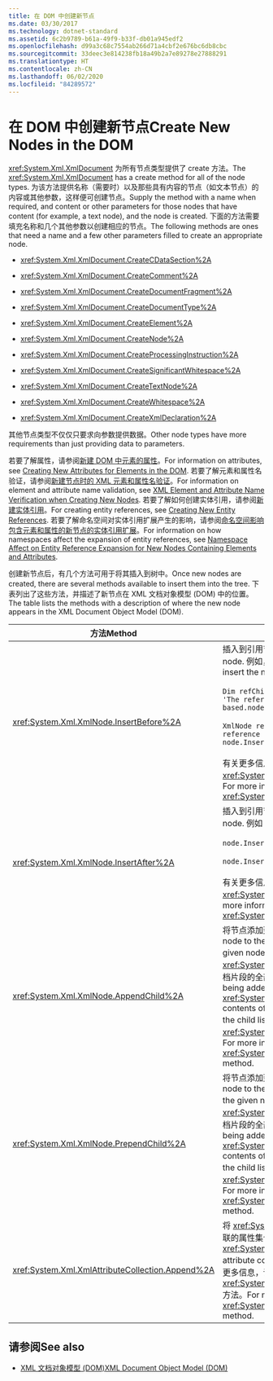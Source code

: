 ```yaml
---
title: 在 DOM 中创建新节点
ms.date: 03/30/2017
ms.technology: dotnet-standard
ms.assetid: 6c2b9789-b61a-49f9-b33f-db01a945edf2
ms.openlocfilehash: d99a3c68c7554ab266d71a4cbf2e676bc6db8cbc
ms.sourcegitcommit: 33deec3e814238fb18a49b2a7e89278e27888291
ms.translationtype: HT
ms.contentlocale: zh-CN
ms.lasthandoff: 06/02/2020
ms.locfileid: "84289572"
---
```

# <a name="create-new-nodes-in-the-dom"></a><span data-ttu-id="6fd0c-102">在 DOM 中创建新节点</span><span class="sxs-lookup"><span data-stu-id="6fd0c-102">Create New Nodes in the DOM</span></span>
<span data-ttu-id="6fd0c-103"><xref:System.Xml.XmlDocument> 为所有节点类型提供了 create 方法。</span><span class="sxs-lookup"><span data-stu-id="6fd0c-103">The <xref:System.Xml.XmlDocument> has a create method for all of the node types.</span></span> <span data-ttu-id="6fd0c-104">为该方法提供名称（需要时）以及那些具有内容的节点（如文本节点）的内容或其他参数，这样便可创建节点。</span><span class="sxs-lookup"><span data-stu-id="6fd0c-104">Supply the method with a name when required, and content or other parameters for those nodes that have content (for example, a text node), and the node is created.</span></span> <span data-ttu-id="6fd0c-105">下面的方法需要填充名称和几个其他参数以创建相应的节点。</span><span class="sxs-lookup"><span data-stu-id="6fd0c-105">The following methods are ones that need a name and a few other parameters filled to create an appropriate node.</span></span>  
  
- <xref:System.Xml.XmlDocument.CreateCDataSection%2A>  
  
- <xref:System.Xml.XmlDocument.CreateComment%2A>  
  
- <xref:System.Xml.XmlDocument.CreateDocumentFragment%2A>  
  
- <xref:System.Xml.XmlDocument.CreateDocumentType%2A>  
  
- <xref:System.Xml.XmlDocument.CreateElement%2A>  
  
- <xref:System.Xml.XmlDocument.CreateNode%2A>  
  
- <xref:System.Xml.XmlDocument.CreateProcessingInstruction%2A>  
  
- <xref:System.Xml.XmlDocument.CreateSignificantWhitespace%2A>  
  
- <xref:System.Xml.XmlDocument.CreateTextNode%2A>  
  
- <xref:System.Xml.XmlDocument.CreateWhitespace%2A>  
  
- <xref:System.Xml.XmlDocument.CreateXmlDeclaration%2A>  
  
 <span data-ttu-id="6fd0c-106">其他节点类型不仅仅只要求向参数提供数据。</span><span class="sxs-lookup"><span data-stu-id="6fd0c-106">Other node types have more requirements than just providing data to parameters.</span></span>  
  
 <span data-ttu-id="6fd0c-107">若要了解属性，请参阅[新建 DOM 中元素的属性](creating-new-attributes-for-elements-in-the-dom.md)。</span><span class="sxs-lookup"><span data-stu-id="6fd0c-107">For information on attributes, see [Creating New Attributes for Elements in the DOM](creating-new-attributes-for-elements-in-the-dom.md).</span></span> <span data-ttu-id="6fd0c-108">若要了解元素和属性名验证，请参阅[新建节点时的 XML 元素和属性名验证](xml-element-and-attribute-name-verification-when-creating-new-nodes.md)。</span><span class="sxs-lookup"><span data-stu-id="6fd0c-108">For information on element and attribute name validation, see [XML Element and Attribute Name Verification when Creating New Nodes](xml-element-and-attribute-name-verification-when-creating-new-nodes.md).</span></span> <span data-ttu-id="6fd0c-109">若要了解如何创建实体引用，请参阅[新建实体引用](creating-new-entity-references.md)。</span><span class="sxs-lookup"><span data-stu-id="6fd0c-109">For creating entity references, see [Creating New Entity References](creating-new-entity-references.md).</span></span> <span data-ttu-id="6fd0c-110">若要了解命名空间对实体引用扩展产生的影响，请参阅[命名空间影响包含元素和属性的新节点的实体引用扩展](namespace-affect-on-entity-ref-expansion-for-new-nodes.md)。</span><span class="sxs-lookup"><span data-stu-id="6fd0c-110">For information on how namespaces affect the expansion of entity references, see [Namespace Affect on Entity Reference Expansion for New Nodes Containing Elements and Attributes](namespace-affect-on-entity-ref-expansion-for-new-nodes.md).</span></span>  
  
 <span data-ttu-id="6fd0c-111">创建新节点后，有几个方法可用于将其插入到树中。</span><span class="sxs-lookup"><span data-stu-id="6fd0c-111">Once new nodes are created, there are several methods available to insert them into the tree.</span></span> <span data-ttu-id="6fd0c-112">下表列出了这些方法，并描述了新节点在 XML 文档对象模型 (DOM) 中的位置。</span><span class="sxs-lookup"><span data-stu-id="6fd0c-112">The table lists the methods with a description of where the new node appears in the XML Document Object Model (DOM).</span></span>  
  
|<span data-ttu-id="6fd0c-113">方法</span><span class="sxs-lookup"><span data-stu-id="6fd0c-113">Method</span></span>|<span data-ttu-id="6fd0c-114">节点位置</span><span class="sxs-lookup"><span data-stu-id="6fd0c-114">Node placement</span></span>|  
|------------|--------------------|  
|<xref:System.Xml.XmlNode.InsertBefore%2A>|<span data-ttu-id="6fd0c-115">插入到引用节点之前。</span><span class="sxs-lookup"><span data-stu-id="6fd0c-115">Inserted before the reference node.</span></span> <span data-ttu-id="6fd0c-116">例如，在位置 5 插入新节点：</span><span class="sxs-lookup"><span data-stu-id="6fd0c-116">For example, to insert the new node in position 5:</span></span><br /><br /> `Dim refChild As XmlNode = node.ChildNodes(4) 'The reference is zero-based.node.InsertBefore(newChild, refChild);`<br /><br /> `XmlNode refChild = node.ChildNodes[4]; //The reference is zero-based. node.InsertBefore(newChild, refChild);`<br /><br /> <span data-ttu-id="6fd0c-117">有关更多信息，请参见 <xref:System.Xml.XmlNode.InsertBefore%2A> 方法。</span><span class="sxs-lookup"><span data-stu-id="6fd0c-117">For more information, see the <xref:System.Xml.XmlNode.InsertBefore%2A> method.</span></span>|  
|<xref:System.Xml.XmlNode.InsertAfter%2A>|<span data-ttu-id="6fd0c-118">插入到引用节点之后。</span><span class="sxs-lookup"><span data-stu-id="6fd0c-118">Inserted after the reference node.</span></span> <span data-ttu-id="6fd0c-119">例如：</span><span class="sxs-lookup"><span data-stu-id="6fd0c-119">For example:</span></span><br /><br /> `node.InsertAfter(newChild, refChild)`<br /><br /> `node.InsertAfter(newChild, refChild);`<br /><br /> <span data-ttu-id="6fd0c-120">有关更多信息，请参见 <xref:System.Xml.XmlNode.InsertAfter%2A> 方法。</span><span class="sxs-lookup"><span data-stu-id="6fd0c-120">For more information, see the <xref:System.Xml.XmlNode.InsertAfter%2A> method.</span></span>|  
|<xref:System.Xml.XmlNode.AppendChild%2A>|<span data-ttu-id="6fd0c-121">将节点添加到给定节点的子节点列表的末尾。</span><span class="sxs-lookup"><span data-stu-id="6fd0c-121">Adds the node to the end of the list of child nodes for the given node.</span></span> <span data-ttu-id="6fd0c-122">如果所添加的节点是 <xref:System.Xml.XmlDocumentFragment>，则会将文档片段的全部内容移至该节点的子列表中。</span><span class="sxs-lookup"><span data-stu-id="6fd0c-122">If the node being added is an <xref:System.Xml.XmlDocumentFragment>, the entire contents of the document fragment are moved into the child list of this node.</span></span> <span data-ttu-id="6fd0c-123">有关更多信息，请参见 <xref:System.Xml.XmlNode.AppendChild%2A> 方法。</span><span class="sxs-lookup"><span data-stu-id="6fd0c-123">For more information, see the <xref:System.Xml.XmlNode.AppendChild%2A> method.</span></span>|  
|<xref:System.Xml.XmlNode.PrependChild%2A>|<span data-ttu-id="6fd0c-124">将节点添加到给定节点的子节点列表的开头。</span><span class="sxs-lookup"><span data-stu-id="6fd0c-124">Adds the node to the beginning of the list of child nodes of the given node.</span></span> <span data-ttu-id="6fd0c-125">如果所添加的节点是 <xref:System.Xml.XmlDocumentFragment>，则会将文档片段的全部内容移至该节点的子列表中。</span><span class="sxs-lookup"><span data-stu-id="6fd0c-125">If the node being added is an <xref:System.Xml.XmlDocumentFragment>, the entire contents of the document fragment are moved into the child list of this node.</span></span> <span data-ttu-id="6fd0c-126">有关更多信息，请参见 <xref:System.Xml.XmlNode.PrependChild%2A> 方法。</span><span class="sxs-lookup"><span data-stu-id="6fd0c-126">For more information, see the <xref:System.Xml.XmlNode.PrependChild%2A> method.</span></span>|  
|<xref:System.Xml.XmlAttributeCollection.Append%2A>|<span data-ttu-id="6fd0c-127">将 <xref:System.Xml.XmlAttribute> 节点追加到与元素关联的属性集合的末尾。</span><span class="sxs-lookup"><span data-stu-id="6fd0c-127">Appends an <xref:System.Xml.XmlAttribute> node to the end of the attribute collection associated with an element.</span></span> <span data-ttu-id="6fd0c-128">有关更多信息，请参见 <xref:System.Xml.XmlAttributeCollection.Append%2A> 方法。</span><span class="sxs-lookup"><span data-stu-id="6fd0c-128">For more information, see the <xref:System.Xml.XmlAttributeCollection.Append%2A> method.</span></span>|  
  
## <a name="see-also"></a><span data-ttu-id="6fd0c-129">请参阅</span><span class="sxs-lookup"><span data-stu-id="6fd0c-129">See also</span></span>

- [<span data-ttu-id="6fd0c-130">XML 文档对象模型 (DOM)</span><span class="sxs-lookup"><span data-stu-id="6fd0c-130">XML Document Object Model (DOM)</span></span>](xml-document-object-model-dom.md)
